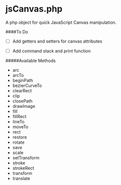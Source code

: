 # jsCanvas.php
A php object for quick JavaScript Canvas manipulation.

####To Do
- [ ] Add getters and setters for canvas attributes
- [ ] Add command stack and print function


#####Available Methods
- arc
- arcTo
- beginPath
- bezierCurveTo
- clearRect
- clip
- closePath
- drawImage
- fill
- fillRect
- lineTo
- moveTo
- rect
- restore
- rotate
- save
- scale
- setTransform
- stroke
- strokeRect
- transform
- translate
